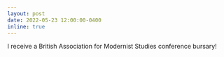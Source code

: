 ```yaml
---
layout: post
date: 2022-05-23 12:00:00-0400
inline: true
---
```


I receive a British Association for Modernist Studies conference bursary!
